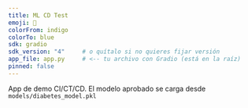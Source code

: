 ```yaml
---
title: ML CD Test
emoji: 🤖
colorFrom: indigo
colorTo: blue
sdk: gradio
sdk_version: "4"     # o quítalo si no quieres fijar versión
app_file: app.py     # <-- tu archivo con Gradio (está en la raíz)
pinned: false
---
```


App de demo CI/CT/CD. El modelo aprobado se carga desde `models/diabetes_model.pkl`

